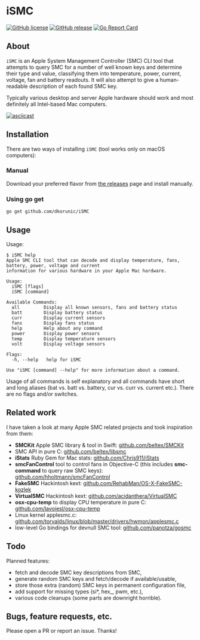 iSMC
===

[![GitHub license](https://img.shields.io/github/license/dkorunic/iSMC.svg)](https://github.com/dkorunic/iSMC/blob/master/LICENSE)
[![GitHub release](https://img.shields.io/github/release/dkorunic/iSMC.svg)](https://github.com/dkorunic/iSMC/releases/latest)
[![Go Report Card](https://goreportcard.com/badge/github.com/dkorunic/iSMC)](https://goreportcard.com/report/github.com/dkorunic/iSMC)

## About

`iSMC` is an Apple System Management Controller (SMC) CLI tool that attempts to query SMC for a number of well known keys and determine their type and value, classifying them into temperature, power, current, voltage, fan and battery readouts. It will also attempt to give a human-readable description of each found SMC key.

Typically various desktop and server Apple hardware should work and most definitely all Intel-based Mac computers.

[![asciicast](https://asciinema.org/a/iQPD6haQvqswJcCOaPAxhrGNr.svg)](https://asciinema.org/a/iQPD6haQvqswJcCOaPAxhrGNr)

## Installation

There are two ways of installing `iSMC` (tool works only on macOS computers):

### Manual

Download your preferred flavor from [the releases](https://github.com/dkorunic/iSMC/releases/latest) page and install manually.

### Using go get

```shell
go get github.com/dkorunic/iSMC
```

## Usage

Usage:

```shell
$ iSMC help
Apple SMC CLI tool that can decode and display temperature, fans, battery, power, voltage and current
information for various hardware in your Apple Mac hardware.

Usage:
  iSMC [flags]
  iSMC [command]

Available Commands:
  all         Display all known sensors, fans and battery status
  batt        Display battery status
  curr        Display current sensors
  fans        Display fans status
  help        Help about any command
  power       Display power sensors
  temp        Display temperature sensors
  volt        Display voltage sensors

Flags:
  -h, --help   help for iSMC

Use "iSMC [command] --help" for more information about a command.
```

Usage of all commands is self explanatory and all commands have short and long aliases (bat vs. batt vs. battery, cur vs. curr vs. current etc.). There are no flags and/or switches.

## Related work

I have taken a look at many Apple SMC related projects and took inspiration from them:

* **SMCKit** Apple SMC library & tool in Swift: [github.com/beltex/SMCKit](/github.com/beltex/SMCKit)
* SMC API in pure C: [github.com/beltex/libsmc](https://github.com/beltex/libsmc)
* **iStats** Ruby Gem for Mac stats: [github.com/Chris911/iStats](https://github.com/Chris911/iStats)
* **smcFanControl** tool to control fans in Objective-C (this includes **smc-command** to query raw SMC keys): [github.com/hholtmann/smcFanControl](https://github.com/hholtmann/smcFanControl)
* **FakeSMC** Hackintosh kext: [github.com/RehabMan/OS-X-FakeSMC-kozlek](https://github.com/RehabMan/OS-X-FakeSMC-kozlek)
* **VirtualSMC** Hackintosh kext: [github.com/acidanthera/VirtualSMC](https://github.com/acidanthera/VirtualSMC)
* **osx-cpu-temp** to display CPU temperature in pure C: [github.com/lavoiesl/osx-cpu-temp](https://github.com/lavoiesl/osx-cpu-temp)
* Linux kernel applesmc.c: [github.com/torvalds/linux/blob/master/drivers/hwmon/applesmc.c](https://github.com/torvalds/linux/blob/master/drivers/hwmon/applesmc.c)
* low-level Go bindings for devnull SMC tool: [github.com/panotza/gosmc](ttps://github.com/panotza/gosmc)

## Todo

Planned features:

* fetch and decode SMC key descriptions from SMC,
* generate random SMC keys and fetch/decode if available/usable,
* store those extra (random) SMC keys in permanent configuration file,
* add support for missing types (si*, hex_, pwm, etc.),
* various code cleanups (some parts are downright horrible).

## Bugs, feature requests, etc.

Please open a PR or report an issue. Thanks!
